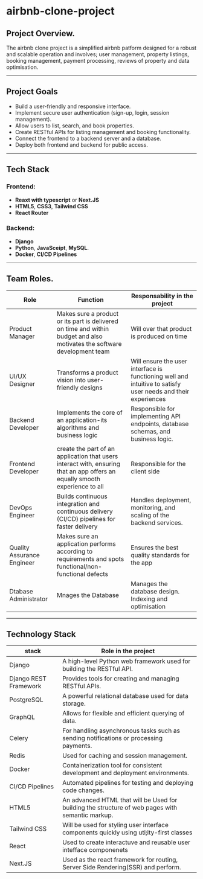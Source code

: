 # airbnb-clone-project

## Project Overview.
The airbnb clone project is a simplified airbnb patform designed for a robust and scalable operation and involves; user management, property listings, booking management, payment processing, reviews of property and data optimisation.

---

## Project Goals
-  Build a user-friendly and responsive interface.
- Implement secure user authentication (sign-up, login, session management).
- Allow users to list, search, and book properties.
- Create RESTful APIs for listing management and booking functionality.
- Connect the frontend to a backend server and a database.
- Deploy both frontend and backend for public access.

---

## Tech Stack
### Frontend:
- **Reaxt with typescript** or **Next.JS**
-  **HTML5**, **CSS3**, **Tailwind CSS**
-   **React  Router**

### Backend:
- **Django**
-  **Python**, **JavaSceipt**, **MySQL**.
-  **Docker**, **CI/CD Pipelines**

---

## Team Roles.
|Role                    |Function                                                       |Responsability in the project                                                          
|------------------------|---------------------------------------------------------------|----------------------------------------------------------------------------------------|
|Product Manager |Makes sure a product or its part is delivered on time and within budget and also motivates the software development team|Will over that product is produced on time
|UI/UX Designer|Transforms a product vision into user-friendly designs|Will ensure the user interface is functioning well and intuitive to satisfy user needs and their experiences
|Backend Developer|Implements the core of an application-its algorithms and business logic|Responsible for implementing API endpoints, database schemas, and business logic.
|Frontend Developer|create the part of an application that users interact with, ensuring that an app offers an equally smooth experience to all|Responsible for the client side
|DevOps Engineer|Builds continuous integration and continuous delivery (CI/CD) pipelines for faster delivery|Handles deployment, monitoring, and scaling of the backend services.
|Quality Assurance Engineer|Makes sure an application performs according to requirements and spots functional/non-functional defects|Ensures the best quality standards for the app
|Dtabase Administrator|Mnages the Database|Manages the database design. Indexing and optimisation

---

## Technology Stack 
|stack                      |Role in the project
|---------------------------|-------------------------------------------------------------------------------------------
|Django| A high-level Python web framework used for building the RESTful API.
|Django REST Framework| Provides tools for creating and managing RESTful APIs.
|PostgreSQL| A powerful relational database used for data storage.
|GraphQL| Allows for flexible and efficient querying of data.
|Celery| For handling asynchronous tasks such as sending notifications or processing payments.
|Redis| Used for caching and session management.
|Docker| Containerization tool for consistent development and deployment environments.
|CI/CD Pipelines| Automated pipelines for testing and deploying code changes.
|HTML5|An advanced HTML that will be  Used for building the structure of web pages with semantic markup.
|Tailwind CSS|Will be used for styling user interface components quickly using uti;ity-first classes
|React|Used to create interactuve and reusable user intefface componenets
|Next.JS|Used as the react framework for routing, Server Side Rendering(SSR) and perform.






